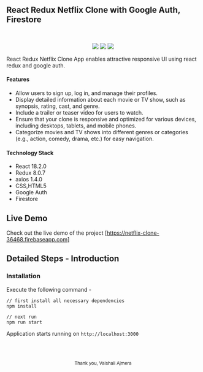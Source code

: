 ## React Redux Netflix Clone with Google Auth, Firestore
<br/>
<p align="center">
  <img src="https://img.shields.io/badge/React-20232A?style=for-the-badge&logo=react&logoColor=61DAFB">
  <img src="https://img.shields.io/badge/Redux-593D88?style=for-the-badge&logo=redux&logoColor=white">
  <img src="https://img.shields.io/badge/React_Router-CA4245?style=for-the-badge&logo=react-router&logoColor=white">
 
</p>


React Redux Netflix Clone App enables attractive responsive UI using react redux and google auth.

#### Features
- Allow users to sign up, log in, and manage their profiles.
- Display detailed information about each movie or TV show, such as synopsis, rating, cast, and genre. 
- Include a trailer or teaser video for users to watch.
- Ensure that your clone is responsive and optimized for various devices, including desktops, tablets, and mobile phones.
- Categorize movies and TV shows into different genres or categories (e.g., action, comedy, drama, etc.) for easy navigation.


#### Technology Stack

- React 18.2.0
- Redux 8.0.7
- axios 1.4.0
- CSS,HTML5
- Google Auth
- Firestore

## Live Demo

Check out the live demo of the project [https://netflix-clone-36468.firebaseapp.com]

## Detailed Steps - Introduction

### Installation

Execute the following command -

```
// first install all necessary dependencies
npm install

// next run
npm run start

```
Application starts running on `http://localhost:3000`

<br/>



<br/>

<p align="center">
<sub>Thank you, Vaishali Ajmera</sub>
</p>


